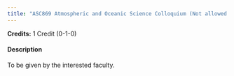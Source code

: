 ```yaml
---
title: "ASC869 Atmospheric and Oceanic Science Colloquium (Not allowed for : Any program other than AST and ASZ)"
---
```

**Credits:** 1 Credit (0-1-0)

#### Description
To be given by the interested faculty.